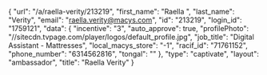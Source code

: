 {
    "url": "\/a\/raella-verity\/213219",
    "first_name": "Raella ",
    "last_name": "Verity",
    "email": "raella.verity@macys.com",
    "id": "213219",
    "login_id": "1759121",
    "data": {
        "incentive": "3",
        "auto_approve": true,
        "profilePhoto": "\/\/sitecdn.tvpage.com\/player\/logos\/default_profile.jpg",
        "job_title": "Digital Assistant - Mattresses",
        "local_macys_store": "-1",
        "racif_id": "71761152",
        "phone_number": "6314562816",
        "tongal": ""
    },
    "type": "captivate",
    "layout": "ambassador",
    "title": "Raella  Verity"
}